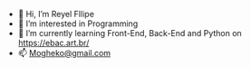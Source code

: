 - 👋 Hi, I’m Reyel FIlipe
- 👀 I’m interested in Programming
- 🌱 I’m currently learning Front-End, Back-End and Python on https://ebac.art.br/
- 📫 Mogheko@gmail.com

